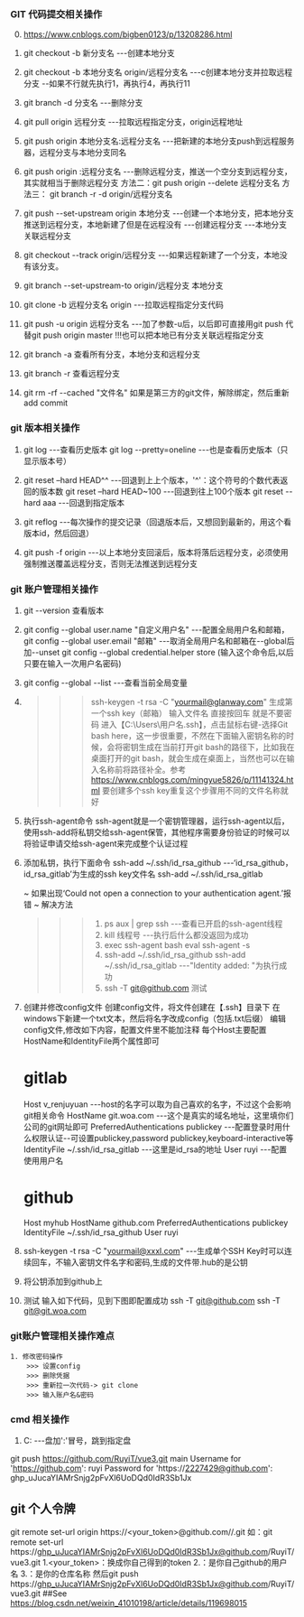### GIT 代码提交相关操作
0. https://www.cnblogs.com/bigben0123/p/13208286.html
1. git checkout -b 新分支名  ---创建本地分支
2. git checkout -b 本地分支名 origin/远程分支名  ---c创建本地分支并拉取远程分支 --如果不行就先执行1，再执行4，再执行11
3. git branch -d 分支名 ---删除分支
4. git pull origin 远程分支 ---拉取远程指定分支，origin远程地址
5. git push origin 本地分支名:远程分支名 ---把新建的本地分支push到远程服务器，远程分支与本地分支同名
6. git push origin :远程分支名 ---删除远程分支，推送一个空分支到远程分支，其实就相当于删除远程分支 方法二：git push origin --delete 远程分支名   方法三： git branch -r -d origin/远程分支名  
7. git push --set-upstream origin 本地分支 ---创建一个本地分支，把本地分支推送到远程分支，本地新建了但是在远程没有 ---创建远程分支  ---本地分支关联远程分支
8. git checkout --track origin/远程分支 ---如果远程新建了一个分支，本地没有该分支。
9. git branch --set-upstream-to origin/远程分支 本地分支

10. git clone -b 远程分支名 origin ---拉取远程指定分支代码 
11. git push -u origin 远程分支名 ---加了参数-u后，以后即可直接用git push 代替git push origin master !!!也可以把本地已有分支关联远程指定分支

12. git branch -a  查看所有分支，本地分支和远程分支
 
13. git branch -r  查看远程分支

14. git  rm -rf --cached "文件名"  如果是第三方的git文件，解除绑定，然后重新 add commit 

### git 版本相关操作
1.  git log     ---查看历史版本
    git log --pretty=oneline    ---也是查看历史版本（只显示版本号）

2.  git reset –hard HEAD^^      ---回退到上上个版本，'^'：这个符号的个数代表返回的版本数
    git reset –hard HEAD~100    ---回退到往上100个版本
    git reset --hard aaa        ---回退到指定版本
    

3.  git reflog      ---每次操作的提交记录（回退版本后，又想回到最新的，用这个看版本id，然后回退）
4.  git push -f origin      ---以上本地分支回滚后，版本将落后远程分支，必须使用强制推送覆盖远程分支，否则无法推送到远程分支
### git 账户管理相关操作
1.  git --version 查看版本
2.  git config --global user.name "自定义用户名"  ---配置全局用户名和邮箱，
    git config --global user.email "邮箱"   ---取消全局用户名和邮箱在--global后加--unset
    git config --global credential.helper store (输入这个命令后,以后只要在输入一次用户名密码)
    
3.  git config --global --list  ---查看当前全局变量
4.  >>> ssh-keygen -t rsa -C "yourmail@glanway.com" 生成第一个ssh key（邮箱）
    >>> 输入文件名
    >>> 直接按回车 就是不要密码
    进入【C:\Users\用户名.ssh】，点击鼠标右键-选择Git bash here，这一步很重要，不然在下面输入密钥名称的时候，会将密钥生成在当前打开git bash的路径下，比如我在桌面打开的git bash，就会生成在桌面上，当然也可以在输入名称前将路径补全。参考 https://www.cnblogs.com/mingyue5826/p/11141324.html
    要创建多个ssh key重复这个步骤用不同的文件名称就好
5.  执行ssh-agent命令
    ssh-agent就是一个密钥管理器，运行ssh-agent以后，使用ssh-add将私钥交给ssh-agent保管，其他程序需要身份验证的时候可以将验证申请交给ssh-agent来完成整个认证过程
6.  添加私钥，执行下面命令
    ssh-add ~/.ssh/id_rsa_github  ---‘id_rsa_github，id_rsa_gitlab’为生成的ssh key文件名
    ssh-add ~/.ssh/id_rsa_gitlab

    ~ 如果出现‘Could not open a connection to your authentication agent.’报错
    ~ 解决方法
    >>> 1. ps aux | grep ssh   ---查看已开启的ssh-agent线程
    >>> 2. kill 线程号   ---执行后什么都没返回为成功
    >>> 3. exec ssh-agent bash
           eval ssh-agent -s
    >>> 4. ssh-add ~/.ssh/id_rsa_github
           ssh-add ~/.ssh/id_rsa_gitlab   ---"Identity added: "为执行成功
    >>> 5. ssh -T git@github.com  测试
7.  创建并修改config文件
    创建config文件，将文件创建在【.ssh】目录下
    在windows下新建一个txt文本，然后将名字改成config（包括.txt后缀）
    编辑config文件,修改如下内容，配置文件里不能加注释
    每个Host主要配置HostName和IdentityFile两个属性即可

    # gitlab 
      Host v_renjuyuan    ---host的名字可以取为自己喜欢的名字，不过这个会影响git相关命令
      HostName git.woa.com   ---这个是真实的域名地址，这里填你们公司的git网址即可
      PreferredAuthentications publickey    ---配置登录时用什么权限认证--可设置publickey,password publickey,keyboard-interactive等
      IdentityFile ~/.ssh/id_rsa_gitlab   ---这里是id_rsa的地址
      User ruyi    ---配置使用用户名     

    # github
      Host myhub
      HostName github.com
      PreferredAuthentications publickey
      IdentityFile ~/.ssh/id_rsa_github
      User ruyi
8. ssh-keygen -t rsa -C "yourmail@xxxl.com"   ---生成单个SSH Key时可以连续回车，不输入密钥文件名字和密码,生成的文件带.hub的是公钥
9. 将公钥添加到github上
10. 测试
    输入如下代码，见到下图即配置成功
    ssh -T git@github.com
    ssh -T git@git.woa.com

### git账户管理相关操作难点
    1. 修改密码操作
        >>> 设置config
        >>> 删除凭据
        >>> 重新拉一次代码-> git clone
        >>> 输入账户名&密码

### cmd 相关操作
1. C: ---盘加':'冒号，跳到指定盘

git push https://github.com/RuyiT/vue3.git main Username for 'https://github.com': ruyi Password for 'https://2227429@github.com': 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


## git 个人令牌
git remote set-url origin https://<your_token>@github.com/<USERNAME>/<REPO>.git
 如：git remote set-url https://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@github.com/RuyiT/vue3.git
 1.<your_token>：换成你自己得到的token
 2.<USERNAME>：是你自己github的用户名
 3.<REPO>：是你的仓库名称
然后git push https://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@github.com/RuyiT/vue3.git
##See https://blog.csdn.net/weixin_41010198/article/details/119698015